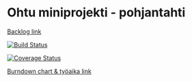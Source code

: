 ﻿# Ohtu miniprojekti - pohjantahti

[Backlog link](https://trello.com/b/rTCjQDnG/taskboard)

 [![Build Status](https://travis-ci.org/rivorivo/pohjantahti.svg?branch=master)](https://travis-ci.org/rivorivo/pohjantahti)

[![Coverage Status](https://coveralls.io/repos/github/rivorivo/pohjantahti/badge.svg?branch=master)](https://coveralls.io/github/rivorivo/pohjantahti?branch=master)

[Burndown chart & työaika link](https://docs.google.com/presentation/d/1aSdrmSkUPxk8TNliQxaCHnfpCsHSiVnFb4_RjzkGvYY/edit?usp=sharing)

